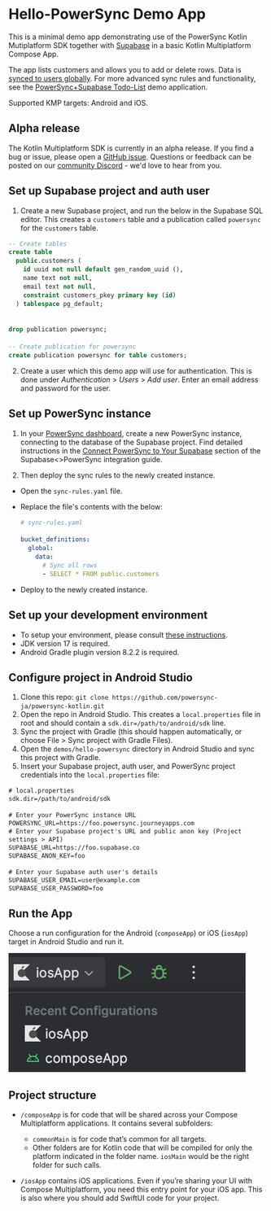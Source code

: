# Hello-PowerSync Demo App

This is a minimal demo app demonstrating use of the PowerSync Kotlin Mutiplatform SDK together
with [Supabase](https://supabase.com/) in a basic Kotlin Multiplatform Compose App. 

The app lists customers and allows you to add or delete rows.
Data is [synced to users globally](https://docs.powersync.com/usage/sync-rules/example-global-data). For more advanced sync rules and functionality, see the [PowerSync+Supabase Todo-List](../supabase-todolist/README.md) demo application.

Supported KMP targets: Android and iOS.

## Alpha release

The Kotlin Multiplatform SDK is currently in an alpha release. If you find a bug or issue, please
open a [GitHub issue](https://github.com/powersync-ja/powersync-kotlin/issues). Questions or
feedback can be posted on our [community Discord](https://discord.gg/powersync) - we'd love to hear
from you.

## Set up Supabase project and auth user
1. Create a new Supabase project, and run the below in the Supabase SQL editor. This creates a `customers` table and a publication called `powersync` for the `customers` table.

```sql
-- Create tables
create table
  public.customers (
    id uuid not null default gen_random_uuid (),
    name text not null,
    email text not null,
    constraint customers_pkey primary key (id)
  ) tablespace pg_default;


drop publication powersync;

-- Create publication for powersync
create publication powersync for table customers;

```

2. Create a user which this demo app will use for authentication. This is done under *Authentication* > *Users* > *Add user*. Enter an email address and password for the user.

## Set up PowerSync instance
1. In your [PowerSync dashboard](https://powersync.journeyapps.com/), create a new PowerSync instance, connecting to the database of the Supabase project. Find detailed instructions in the [Connect PowerSync to Your Supabase](https://docs.powersync.com/integration-guides/supabase-+-powersync#connect-powersync-to-your-supabase) section of the Supabase<>PowerSync integration guide.

2. Then deploy the sync rules to the newly created instance.
  - Open the `sync-rules.yaml` file.
  - Replace the file's contents with the below:

    ```yml
    # sync-rules.yaml

    bucket_definitions:
      global:
        data:
          # Sync all rows
          - SELECT * FROM public.customers
    ```
  - Deploy to the newly created instance.

## Set up your development environment
* To setup your environment, please consult [these instructions](https://www.jetbrains.com/help/kotlin-multiplatform-dev/compose-multiplatform-setup.html).
* JDK version 17 is required.
* Android Gradle plugin version 8.2.2 is required.

## Configure project in Android Studio

1. Clone this repo: ```git clone https://github.com/powersync-ja/powersync-kotlin.git```
2. Open the repo in Android Studio. This creates a `local.properties` file in root and should contain a `sdk.dir=/path/to/android/sdk` line.
3. Sync the project with Gradle (this should happen automatically, or choose File > Sync project with Gradle Files).
4. Open the `demos/hello-powersync` directory in Android Studio and sync this project with Gradle.
5. Insert your Supabase project, auth user, and PowerSync project credentials into the `local.properties` file:

```
# local.properties
sdk.dir=/path/to/android/sdk

# Enter your PowerSync instance URL
POWERSYNC_URL=https://foo.powersync.journeyapps.com
# Enter your Supabase project's URL and public anon key (Project settings > API)
SUPABASE_URL=https://foo.supabase.co
SUPABASE_ANON_KEY=foo

# Enter your Supabase auth user's details
SUPABASE_USER_EMAIL=user@example.com
SUPABASE_USER_PASSWORD=foo
```

## Run the App
Choose a run configuration for the Android (`composeApp`) or iOS (`iosApp`) target in Android Studio and run it.

![run-configuration](/docs/assets/android-studio-run-configuration.png)

## Project structure

[//]: # (TODO)

* `/composeApp` is for code that will be shared across your Compose Multiplatform applications.
  It contains several subfolders:
    - `commonMain` is for code that’s common for all targets.
    - Other folders are for Kotlin code that will be compiled for only the platform indicated in the
      folder name.
      `iosMain` would be the right folder for such calls.

* `/iosApp` contains iOS applications. Even if you’re sharing your UI with Compose Multiplatform,
  you need this entry point for your iOS app. This is also where you should add SwiftUI code for
  your project.